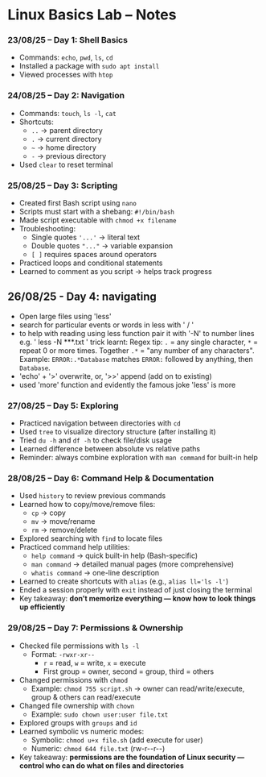 # Linux Basics Lab – Notes

### 23/08/25 – Day 1: Shell Basics
- Commands: `echo`, `pwd`, `ls`, `cd`
- Installed a package with `sudo apt install`
- Viewed processes with `htop`

### 24/08/25 – Day 2: Navigation
- Commands: `touch`, `ls -l`, `cat`
- Shortcuts:  
  - `..` → parent directory  
  - `.` → current directory  
  - `~` → home directory  
  - `-` → previous directory  
- Used `clear` to reset terminal

### 25/08/25 – Day 3: Scripting
- Created first Bash script using `nano`
- Scripts must start with a shebang: `#!/bin/bash`
- Made script executable with `chmod +x filename`
- Troubleshooting:  
  - Single quotes `'...'` → literal text  
  - Double quotes `"..."` → variable expansion  
  - `[ ]` requires spaces around operators  
- Practiced loops and conditional statements
- Learned to comment as you script → helps track progress

## 26/08/25 - Day 4: navigating
- Open large files using 'less'
- search for particular events or words in less with ' / '
- to help with reading using less function pair it with '-N' to number lines e.g. ' less -N ***.txt '
trick learnt:
Regex tip: `.` = any single character, `*` = repeat 0 or more times.
Together `.*` = "any number of any characters".
Example: `ERROR:.*Database` matches `ERROR:` followed by anything, then `Database`.
- 'echo' + '>' overwrite, or, '>>' append (add on to existing)
- used 'more' function and evidently the famous joke 'less' is more

### 27/08/25 – Day 5: Exploring
- Practiced navigation between directories with `cd`
- Used `tree` to visualize directory structure (after installing it)
- Tried `du -h` and `df -h` to check file/disk usage
- Learned difference between absolute vs relative paths
- Reminder: always combine exploration with `man command` for built-in help

### 28/08/25 – Day 6: Command Help & Documentation
- Used `history` to review previous commands
- Learned how to copy/move/remove files:  
  - `cp` → copy  
  - `mv` → move/rename  
  - `rm` → remove/delete  
- Explored searching with `find` to locate files
- Practiced command help utilities:  
  - `help command` → quick built-in help (Bash-specific)  
  - `man command` → detailed manual pages (more comprehensive)  
  - `whatis command` → one-line description  
- Learned to create shortcuts with `alias` (e.g., `alias ll='ls -l'`)
- Ended a session properly with `exit` instead of just closing the terminal
- Key takeaway: **don’t memorize everything — know how to look things up efficiently**

### 29/08/25 – Day 7: Permissions & Ownership
- Checked file permissions with `ls -l`  
  - Format: `-rwxr-xr--`  
    - `r` = read, `w` = write, `x` = execute  
    - First group = owner, second = group, third = others
- Changed permissions with `chmod`  
  - Example: `chmod 755 script.sh` → owner can read/write/execute, group & others can read/execute
- Changed file ownership with `chown`  
  - Example: `sudo chown user:user file.txt`
- Explored groups with `groups` and `id`
- Learned symbolic vs numeric modes:  
  - Symbolic: `chmod u+x file.sh` (add execute for user)  
  - Numeric: `chmod 644 file.txt` (rw-r--r--)
- Key takeaway: **permissions are the foundation of Linux security — control who can do what on files and directories**
